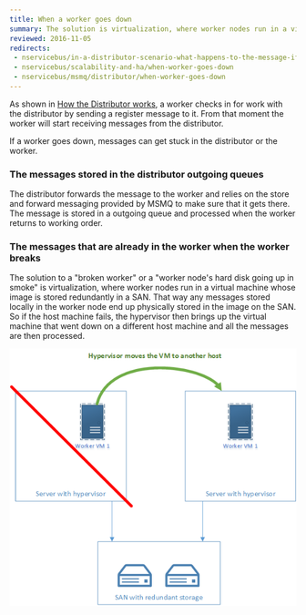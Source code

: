 ```yaml
---
title: When a worker goes down
summary: The solution is virtualization, where worker nodes run in a virtual machine whose image is on a SAN somewhere.
reviewed: 2016-11-05
redirects:
 - nservicebus/in-a-distributor-scenario-what-happens-to-the-message-if-a-worker-goes-down
 - nservicebus/scalability-and-ha/when-worker-goes-down
 - nservicebus/msmq/distributor/when-worker-goes-down
---
```


As shown in [How the Distributor works](/transports/msmq/distributor/#how-the-distributor-works), a worker checks in for work with the distributor by sending a register message to it. From that moment the worker will start receiving messages from the distributor.

If a worker goes down, messages can get stuck in the distributor or the worker.


### The messages stored in the distributor outgoing queues

The distributor forwards the message to the worker and relies on the store and forward messaging provided by MSMQ to make sure that it gets there. The message is stored in a outgoing queue and processed when the worker returns to working order.


### The messages that are already in the worker when the worker breaks

The solution to a "broken worker" or a "worker node's hard disk going up in smoke" is virtualization, where worker nodes run in a virtual machine whose image is stored redundantly in a SAN. That way any messages stored locally in the worker node end up physically stored in the image on the SAN. So if the host machine fails, the hypervisor then brings up the virtual machine that went down on a different host machine and all the messages are then processed.

![worker machine down](worker-machine-down.png)
